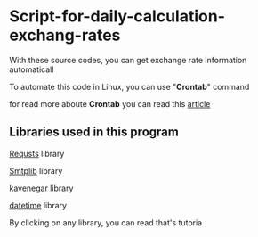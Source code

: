 # Script-for-daily-calculation-exchang-rates

With these source codes, you can get exchange rate information automaticall

To automate this code in Linux, you can use "__Crontab__" command

for read more aboute __Crontab__ you can read this <a href="https://linuxhint.com/cron_jobs_complete_beginners_tutorial/">article</a>

## Libraries used in this program

  <a href="https://requests.readthedocs.io/">Requsts<a> library 
  
  <a href="https://docs.python.org/3/library/smtplib.html">Smtplib</a> library
  
  <a href="https://github.com/kavenegar/kavenegar-python">kavenegar</a> library
  
  <a href="https://pypi.org/project/Khayyam/">datetime</a> library

By clicking on any library, you can read that's tutoria



